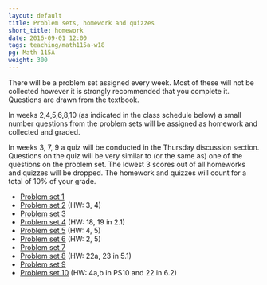 ```yaml
---
layout: default
title: Problem sets, homework and quizzes
short_title: homework
date: 2016-09-01 12:00
tags: teaching/math115a-w18
pg: Math 115A
weight: 300
---
```


There will be a problem set assigned every week. Most of these will not be collected however it is strongly recommended that you complete it. Questions are drawn from the textbook.

In weeks 2,4,5,6,8,10 (as indicated in the class schedule below) a small number questions from the problem sets will be assigned as homework and collected and graded. 

In weeks 3, 7, 9 a quiz will be conducted in the Thursday discussion section. Questions on the quiz will be very similar to (or the same as) one of the questions on the problem set. The lowest 3 scores out of all homeworks and quizzes will be dropped. The homework and quizzes will count for a total of 10% of your grade.

- [Problem set 1][ps1] 
- [Problem set 2][ps2] (HW: 3, 4)
- [Problem set 3][ps3]
- [Problem set 4][ps4] (HW: 18, 19 in 2.1)
- [Problem set 5][ps5]  (HW: 4, 5)
- [Problem set 6][ps6]  (HW: 2, 5)
- [Problem set 7][ps7] 
- [Problem set 8][ps8] (HW: 22a, 23 in 5.1)
- [Problem set 9][ps9]
- [Problem set 10][ps10]  (HW: 4a,b in PS10 and 22 in 6.2)



[ps1]: ps/ps1.pdf
[ps2]: ps/ps2.pdf
[ps3]: ps/ps3.pdf
[ps4]: ps/ps4.pdf
[ps5]: ps/ps5.pdf
[ps6]: ps/ps6.pdf
[ps7]: ps/ps7.pdf
[ps8]: ps/ps8.pdf
[ps9]: ps/ps9.pdf
[ps10]: ps/ps10.pdf
